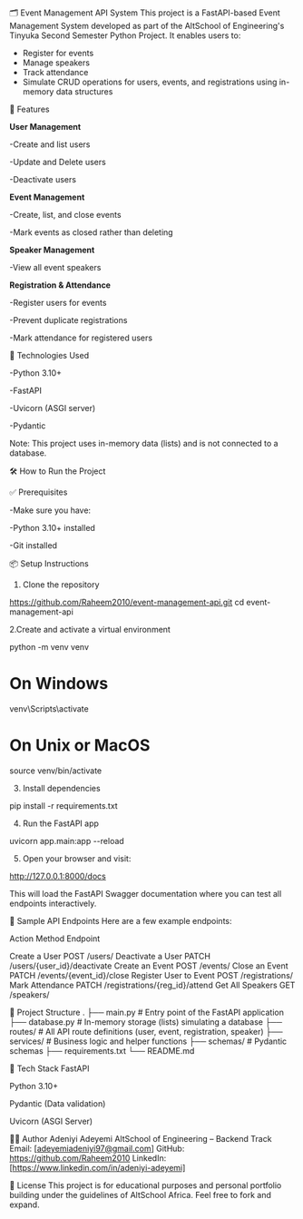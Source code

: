🗂️ Event Management API System
This project is a FastAPI-based Event Management System developed as part of the AltSchool of Engineering's Tinyuka Second Semester Python Project. It enables users to:
- Register for events
- Manage speakers
- Track attendance
- Simulate CRUD operations for users, events, and registrations using in-memory data structures


🚀 Features

**User Management**

-Create and list users

-Update and Delete users

-Deactivate users 

**Event Management**

-Create, list, and close events

-Mark events as closed rather than deleting

**Speaker Management**

-View all event speakers

**Registration & Attendance**

-Register users for events

-Prevent duplicate registrations

-Mark attendance for registered users


🧾 Technologies Used

-Python 3.10+

-FastAPI

-Uvicorn (ASGI server)

-Pydantic

Note: This project uses in-memory data (lists) and is not connected to a database.


🛠️ How to Run the Project

✅ Prerequisites

-Make sure you have:

-Python 3.10+ installed

-Git installed


📦 Setup Instructions

1. Clone the repository

https://github.com/Raheem2010/event-management-api.git
cd event-management-api

2.Create and activate a virtual environment

python -m venv venv
# On Windows
venv\Scripts\activate
# On Unix or MacOS
source venv/bin/activate

3. Install dependencies

pip install -r requirements.txt

4. Run the FastAPI app

uvicorn app.main:app --reload

5. Open your browser and visit:

http://127.0.0.1:8000/docs

This will load the FastAPI Swagger documentation where you can test all endpoints interactively.


🧪 Sample API Endpoints
Here are a few example endpoints:

Action	                Method	Endpoint

Create a User	          POST     /users/
Deactivate a User       PATCH	   /users/{user_id}/deactivate
Create an Event	        POST	   /events/
Close an Event	        PATCH	   /events/{event_id}/close
Register User to Event	POST	   /registrations/
Mark Attendance 	      PATCH	   /registrations/{reg_id}/attend
Get All Speakers	      GET	     /speakers/


📂 Project Structure
.
├── main.py              # Entry point of the FastAPI application
├── database.py          # In-memory storage (lists) simulating a database
├── routes/              # All API route definitions (user, event, registration, speaker)
├── services/            # Business logic and helper functions
├── schemas/             # Pydantic schemas
├── requirements.txt
└── README.md


🧠 Tech Stack
FastAPI

Python 3.10+

Pydantic (Data validation)

Uvicorn (ASGI Server)


🙋‍♂️ Author
Adeniyi Adeyemi
AltSchool of Engineering – Backend Track
Email: [adeyemiadeniyi97@gmail.com]
GitHub: https://github.com/Raheem2010
LinkedIn: [https://www.linkedin.com/in/adeniyi-adeyemi]


📎 License
This project is for educational purposes and personal portfolio building under the guidelines of AltSchool Africa. Feel free to fork and expand.
